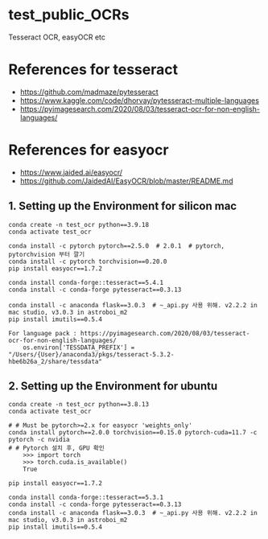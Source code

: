 # test_public_OCRs
Tesseract OCR, easyOCR etc

# References for tesseract
* https://github.com/madmaze/pytesseract
* https://www.kaggle.com/code/dhorvay/pytesseract-multiple-languages
* https://pyimagesearch.com/2020/08/03/tesseract-ocr-for-non-english-languages/

# References for easyocr
* https://www.jaided.ai/easyocr/
* https://github.com/JaidedAI/EasyOCR/blob/master/README.md


## 1. Setting up the Environment for silicon mac 
    conda create -n test_ocr python==3.9.18
    conda activate test_ocr

    conda install -c pytorch pytorch==2.5.0  # 2.0.1  # pytorch, pytorchvision 부터 깔기
    conda install -c pytorch torchvision==0.20.0
    pip install easyocr==1.7.2

    conda install conda-forge::tesseract==5.4.1
    conda install -c conda-forge pytesseract==0.3.13

    conda install -c anaconda flask==3.0.3  # ~_api.py 사용 위해. v2.2.2 in mac studio, v3.0.3 in astroboi_m2
    pip install imutils==0.5.4

    For language pack : https://pyimagesearch.com/2020/08/03/tesseract-ocr-for-non-english-languages/
        os.environ['TESSDATA_PREFIX'] = "/Users/{User}/anaconda3/pkgs/tesseract-5.3.2-hbe6b26a_2/share/tessdata"


## 2. Setting up the Environment for ubuntu 
    conda create -n test_ocr python==3.8.13
    conda activate test_ocr
    
    # # Must be pytorch>=2.x for easyocr 'weights_only'
    conda install pytorch==2.0.0 torchvision==0.15.0 pytorch-cuda=11.7 -c pytorch -c nvidia 
    # # Pytorch 설치 후, GPU 확인
        >>> import torch
        >>> torch.cuda.is_available()
        True
    
    pip install easyocr==1.7.2

    conda install conda-forge::tesseract==5.3.1
    conda install -c conda-forge pytesseract==0.3.13
    conda install -c anaconda flask==3.0.3  # ~_api.py 사용 위해. v2.2.2 in mac studio, v3.0.3 in astroboi_m2
    pip install imutils==0.5.4
